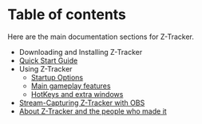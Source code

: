 # Table of contents

Here are the main documentation sections for Z-Tracker.

- Downloading and Installing Z-Tracker
- [Quick Start Guide](quick-start.md)
- Using Z-Tracker
   - [Startup Options](startup-options.md)
   - [Main gameplay features](use.md)
   - [HotKeys and extra windows](extras.md)
- [Stream-Capturing Z-Tracker with OBS](stream-capture.md)
- [About Z-Tracker and the people who made it](about.md)